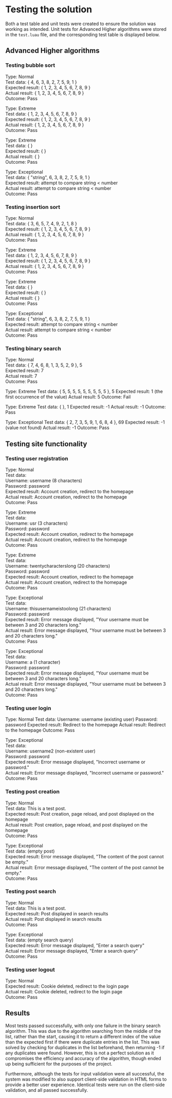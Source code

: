 # Testing the solution

Both a test table and unit tests were created to ensure the solution was working as intended. Unit tests for Advanced Higher algorithms were stored in the `test.luau` file, and the corresponding test table is displayed below.

## Advanced Higher algorithms

### Testing bubble sort

Type: Normal  
Test data: { 4, 6, 3, 8, 2, 7, 5, 9, 1 }  
Expected result: { 1, 2, 3, 4, 5, 6, 7, 8, 9 }  
Actual result: { 1, 2, 3, 4, 5, 6, 7, 8, 9 }  
Outcome: Pass

Type: Extreme  
Test data: { 1, 2, 3, 4, 5, 6, 7, 8, 9 }  
Expected result: { 1, 2, 3, 4, 5, 6, 7, 8, 9 }  
Actual result: { 1, 2, 3, 4, 5, 6, 7, 8, 9 }  
Outcome: Pass

Type: Extreme  
Test data: { }  
Expected result: { }  
Actual result: { }  
Outcome: Pass

Type: Exceptional  
Test data: { "string", 6, 3, 8, 2, 7, 5, 9, 1 }  
Expected result: attempt to compare string < number  
Actual result: attempt to compare string < number  
Outcome: Pass

### Testing insertion sort

Type: Normal  
Test data: { 3, 6, 5, 7, 4, 9, 2, 1, 8 }  
Expected result: { 1, 2, 3, 4, 5, 6, 7, 8, 9 }  
Actual result: { 1, 2, 3, 4, 5, 6, 7, 8, 9 }  
Outcome: Pass

Type: Extreme  
Test data: { 1, 2, 3, 4, 5, 6, 7, 8, 9 }  
Expected result: { 1, 2, 3, 4, 5, 6, 7, 8, 9 }  
Actual result: { 1, 2, 3, 4, 5, 6, 7, 8, 9 }  
Outcome: Pass

Type: Extreme  
Test data: { }  
Expected result: { }  
Actual result: { }  
Outcome: Pass

Type: Exceptional  
Test data: { "string", 6, 3, 8, 2, 7, 5, 9, 1 }  
Expected result: attempt to compare string < number  
Actual result: attempt to compare string < number  
Outcome: Pass

### Testing binary search

Type: Normal  
Test data: { 7, 4, 6, 8, 1, 3, 5, 2, 9 }, 5  
Expected result: 7  
Actual result: 7  
Outcome: Pass

Type: Extreme
Test data: { 5, 5, 5, 5, 5, 5, 5, 5, 5 }, 5
Expected result: 1 (the first occurrence of the value)
Actual result: 5
Outcome: Fail

Type: Extreme
Test data: { }, 1
Expected result: -1
Actual result: -1
Outcome: Pass

Type: Exceptional
Test data: { 2, 7, 3, 5, 9, 1, 6, 8, 4 }, 69
Expected result: -1 (value not found)
Actual result: -1
Outcome: Pass

## Testing site functionality

### Testing user registration

Type: Normal  
Test data:  
 Username: username (8 characters)  
 Password: password  
Expected result: Account creation, redirect to the homepage  
Actual result: Account creation, redirect to the homepage  
Outcome: Pass

Type: Extreme  
Test data:  
 Username: usr (3 characters)  
 Password: password  
Expected result: Account creation, redirect to the homepage  
Actual result: Account creation, redirect to the homepage  
Outcome: Pass

Type: Extreme  
Test data:  
 Username: twentycharacterslong (20 characters)  
 Password: password  
Expected result: Account creation, redirect to the homepage  
Actual result: Account creation, redirect to the homepage  
Outcome: Pass

Type: Exceptional  
Test data:  
 Username: thisusernameistoolong (21 characters)  
 Password: password  
Expected result: Error message displayed, "Your username must be between 3 and 20 characters long."  
Actual result: Error message displayed, "Your username must be between 3 and 20 characters long."  
Outcome: Pass

Type: Exceptional  
Test data:  
 Username: a (1 character)  
 Password: password  
Expected result: Error message displayed, "Your username must be between 3 and 20 characters long."  
Actual result: Error message displayed, "Your username must be between 3 and 20 characters long."  
Outcome: Pass

### Testing user login

Type: Normal
Test data:
Username: username (existing user)
Password: password
Expected result: Redirect to the homepage
Actual result: Redirect to the homepage
Outcome: Pass

Type: Exceptional  
Test data:  
 Username: username2 (non-existent user)  
 Password: password  
Expected result: Error message displayed, "Incorrect username or password."  
Actual result: Error message displayed, "Incorrect username or password."  
Outcome: Pass

### Testing post creation

Type: Normal  
Test data: This is a test post.  
Expected result: Post creation, page reload, and post displayed on the homepage  
Actual result: Post creation, page reload, and post displayed on the homepage  
Outcome: Pass

Type: Exceptional  
Test data: (empty post)  
Expected result: Error message displayed, "The content of the post cannot be empty."  
Actual result: Error message displayed, "The content of the post cannot be empty."  
Outcome: Pass

### Testing post search

Type: Normal  
Test data: This is a test post.  
Expected result: Post displayed in search results  
Actual result: Post displayed in search results  
Outcome: Pass

Type: Exceptional  
Test data: (empty search query)  
Expected result: Error message displayed, "Enter a search query"  
Actual result: Error message displayed, "Enter a search query"  
Outcome: Pass

### Testing user logout

Type: Normal  
Expected result: Cookie deleted, redirect to the login page  
Actual result: Cookie deleted, redirect to the login page  
Outcome: Pass

## Results

Most tests passed successfully, with only one failure in the binary search algorithm. This was due to the algorithm searching from the middle of the list, rather than the start, causing it to return a different index of the value than the expected first if there were duplicate entries in the list. This was solved by checking for duplicates in the list beforehand, then returning -1 if any duplicates were found. However, this is not a perfect solution as it compromises the efficiency and accuracy of the algorithm, though ended up being sufficient for the purposes of the project.

Furthermore, although the tests for input validation were all successful, the system was modified to also support client-side validation in HTML forms to provide a better user experience. Identical tests were run on the client-side validation, and all passed successfully.
